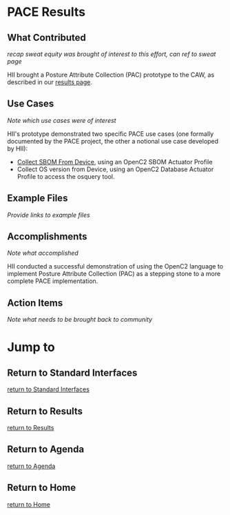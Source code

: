 # PACE Results

## What Contributed
*recap sweat equity was brought of interest to this effort,
can ref to sweat page*

HII brought a Posture Attribute Collection (PAC) prototype to the CAW, as described in our [results page](../../Orgs/HII/README.md).

## Use Cases
*Note which use cases were of interest*

HII's prototype demonstrated two specific PACE use cases (one formally documented by the PACE project, the other a notional use case developed by HII):

 - [Collect SBOM From
   Device](https://github.com/opencybersecurityalliance/PACE/blob/main/docs/UseCases/collect_sbom_from_device.md), using an OpenC2 SBOM Actuator Profile
 - Collect OS version from Device, using an OpenC2 Database Actuator Profile to access the osquery tool.

## Example Files
*Provide links to example files*

## Accomplishments
*Note what accomplished*

HII conducted a successful demonstration of using the OpenC2 language to implement Posture Attribute Collection (PAC) as a stepping stone to a more complete PACE implementation.

## Action Items
*Note what needs to be brought back to community*


# Jump to
## Return to Standard Interfaces
[return to Standard Interfaces](../../StandardInterface)

## Return to Results
[return to Results](../../../Results)

## Return to Agenda
[return to Agenda](../../../Agenda)

## Return to Home
[return to Home](../../../index.md)
